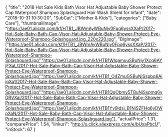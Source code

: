 {
	"title": "2018 Hot Sale Kids Bath Visor Hat Adjustable Baby Shower Protect Cap Waterproof Shampoo Splashguard Hair Wash Shield for Infant",
	"date": "2018-10-31 10:30:20",
	"SubCat": ["Mother & Kids"],
	"categories": ["Baby Care"],
	"thumbnailImage": "https://ae01.alicdn.com/kf/HTB1_JBWmAyWBuNjy0Fpq6yssXXaP/2017-Hot-Sale-Baby-Bath-Cap-Visor-Hat-Adjustable-Baby-Shower-Protect-Eye-Waterproof-Shampoo-Splashguard.jpg_220x220.jpg",
	"BigImage": ["https://ae01.alicdn.com/kf/HTB1_JBWmAyWBuNjy0Fpq6yssXXaP/2017-Hot-Sale-Baby-Bath-Cap-Visor-Hat-Adjustable-Baby-Shower-Protect-Eye-Waterproof-Shampoo-Splashguard.jpg","https://ae01.alicdn.com/kf/HTB1WIqamuuSBuNjy1Xcq6AYjFXaL/2017-Hot-Sale-Baby-Bath-Cap-Visor-Hat-Adjustable-Baby-Shower-Protect-Eye-Waterproof-Shampoo-Splashguard.jpg","https://ae01.alicdn.com/kf/HTB1_O4ZmuGSBuNjSspbq6AiipXa1/2017-Hot-Sale-Baby-Bath-Cap-Visor-Hat-Adjustable-Baby-Shower-Protect-Eye-Waterproof-Shampoo-Splashguard.jpg","https://ae01.alicdn.com/kf/HTB1QqObmv5TBuNjSspmq6yDRVXai/2017-Hot-Sale-Baby-Bath-Cap-Visor-Hat-Adjustable-Baby-Shower-Protect-Eye-Waterproof-Shampoo-Splashguard.jpg","https://ae01.alicdn.com/kf/HTB1Yv9ldsj_B1NjSZFHq6yDWpXaN/2017-Hot-Sale-Baby-Bath-Cap-Visor-Hat-Adjustable-Baby-Shower-Protect-Eye-Waterproof-Shampoo-Splashguard.jpg"],
	"actualPrice": 1.31,
	"comparePrice": 1.54,
	"linkurl": "http://s.click.aliexpress.com/e/bUxaPbcU",
	"inStock": 67
}
